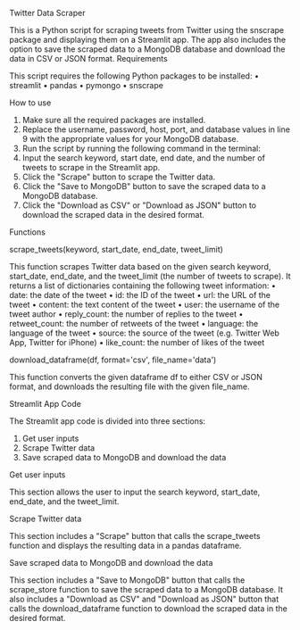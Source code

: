 Twitter Data Scraper

This is a Python script for scraping tweets from Twitter using the snscrape package and displaying them on a Streamlit app. The app also includes the option to save the scraped data to a MongoDB database and download the data in CSV or JSON format.
Requirements

This script requires the following Python packages to be installed:
•	streamlit
•	pandas
•	pymongo
•	snscrape


How to use

1.	Make sure all the required packages are installed.
2.	Replace the username, password, host, port, and database values in line 9 with the appropriate values for your MongoDB database.
3.	Run the script by running the following command in the terminal:
4.	Input the search keyword, start date, end date, and the number of tweets to scrape in the Streamlit app.
5.	Click the "Scrape" button to scrape the Twitter data.
6.	Click the "Save to MongoDB" button to save the scraped data to a MongoDB database.
7.	Click the "Download as CSV" or "Download as JSON" button to download the scraped data in the desired format.


Functions


scrape_tweets(keyword, start_date, end_date, tweet_limit)

  This function scrapes Twitter data based on the given search keyword, start_date, end_date, and the tweet_limit (the number of tweets to scrape). 
It returns a list of dictionaries containing the following tweet information:
•	date: the date of the tweet
•	id: the ID of the tweet
•	url: the URL of the tweet
•	content: the text content of the tweet
•	user: the username of the tweet author
•	reply_count: the number of replies to the tweet
•	retweet_count: the number of retweets of the tweet
•	language: the language of the tweet
•	source: the source of the tweet (e.g. Twitter Web App, Twitter for iPhone)
•	like_count: the number of likes of the tweet

download_dataframe(df, format='csv', file_name='data')

  This function converts the given dataframe df to either CSV or JSON format, and downloads the resulting file with the given file_name.
  
Streamlit App Code

The Streamlit app code is divided into three sections:
1.	Get user inputs
2.	Scrape Twitter data
3.	Save scraped data to MongoDB and download the data

Get user inputs

  This section allows the user to input the search keyword, start_date, end_date, and the tweet_limit.
  
Scrape Twitter data

  This section includes a "Scrape" button that calls the scrape_tweets function and displays the resulting data in a pandas dataframe.
  
Save scraped data to MongoDB and download the data

  This section includes a "Save to MongoDB" button that calls the scrape_store function to save the scraped data to a MongoDB database. 
It also includes a "Download as CSV" and "Download as JSON" button that calls the download_dataframe function to download the scraped data in the desired format.

